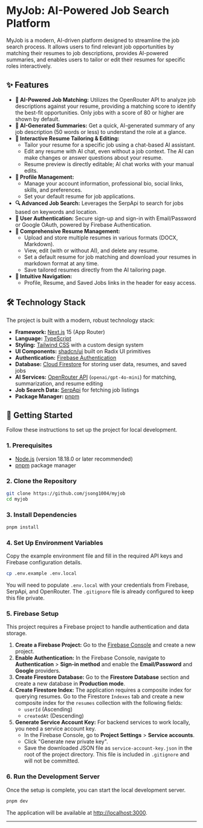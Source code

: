 # MyJob: AI-Powered Job Search Platform

MyJob is a modern, AI-driven platform designed to streamline the job search process. It allows users to find relevant job opportunities by matching their resumes to job descriptions, provides AI-powered summaries, and enables users to tailor or edit their resumes for specific roles interactively.

## ✨ Features

  - **🤖 AI-Powered Job Matching:** Utilizes the OpenRouter API to analyze job descriptions against your resume, providing a matching score to identify the best-fit opportunities. Only jobs with a score of 80 or higher are shown by default.
  - **📄 AI-Generated Summaries:** Get a quick, AI-generated summary of any job description (50 words or less) to understand the role at a glance.
  - **📝 Interactive Resume Tailoring & Editing:**
      - Tailor your resume for a specific job using a chat-based AI assistant.
      - Edit any resume with AI chat, even without a job context. The AI can make changes or answer questions about your resume.
      - Resume preview is directly editable; AI chat works with your manual edits.
  - **👤 Profile Management:**
      - Manage your account information, professional bio, social links, skills, and preferences.
      - Set your default resume for job applications.
  - **🔍 Advanced Job Search:** Leverages the SerpApi to search for jobs based on keywords and location.
  - **🔐 User Authentication:** Secure sign-up and sign-in with Email/Password or Google OAuth, powered by Firebase Authentication.
  - **📂 Comprehensive Resume Management:**
      - Upload and store multiple resumes in various formats (DOCX, Markdown).
      - View, edit (with or without AI), and delete any resume.
      - Set a default resume for job matching and download your resumes in markdown format at any time.
      - Save tailored resumes directly from the AI tailoring page.
  - **🧭 Intuitive Navigation:**
      - Profile, Resume, and Saved Jobs links in the header for easy access.

## 🛠️ Technology Stack

The project is built with a modern, robust technology stack:

  - **Framework:** [Next.js](https://nextjs.org/) 15 (App Router)
  - **Language:** [TypeScript](https://www.typescriptlang.org/)
  - **Styling:** [Tailwind CSS](https://tailwindcss.com/) with a custom design system
  - **UI Components:** [shadcn/ui](https://ui.shadcn.com/) built on Radix UI primitives
  - **Authentication:** [Firebase Authentication](https://firebase.google.com/docs/auth)
  - **Database:** [Cloud Firestore](https://firebase.google.com/docs/firestore) for storing user data, resumes, and saved jobs
  - **AI Services:** [OpenRouter API](https://openrouter.ai/) (`openai/gpt-4o-mini`) for matching, summarization, and resume editing
  - **Job Search Data:** [SerpApi](https://serpapi.com/) for fetching job listings
  - **Package Manager:** [pnpm](https://pnpm.io/)

## 🚀 Getting Started

Follow these instructions to set up the project for local development.

### 1. Prerequisites

  - [Node.js](https://nodejs.org/) (version 18.18.0 or later recommended)
  - [pnpm](https://pnpm.io/installation) package manager

### 2. Clone the Repository

```bash
git clone https://github.com/jsong1004/myjob
cd myjob
```

### 3. Install Dependencies

```bash
pnpm install
```

### 4. Set Up Environment Variables

Copy the example environment file and fill in the required API keys and Firebase configuration details.

```bash
cp .env.example .env.local
```

You will need to populate `.env.local` with your credentials from Firebase, SerpApi, and OpenRouter. The `.gitignore` file is already configured to keep this file private.

### 5. Firebase Setup

This project requires a Firebase project to handle authentication and data storage.

1.  **Create a Firebase Project:** Go to the [Firebase Console](https://console.firebase.google.com/) and create a new project.
2.  **Enable Authentication:** In the Firebase Console, navigate to **Authentication** > **Sign-in method** and enable the **Email/Password** and **Google** providers.
3.  **Create Firestore Database:** Go to the **Firestore Database** section and create a new database in **Production mode**.
4.  **Create Firestore Index:** The application requires a composite index for querying resumes. Go to the Firestore `Indexes` tab and create a new composite index for the `resumes` collection with the following fields:
      * `userId` (Ascending)
      * `createdAt` (Descending)
5.  **Generate Service Account Key:** For backend services to work locally, you need a service account key.
      * In the Firebase Console, go to **Project Settings** > **Service accounts**.
      * Click "Generate new private key".
      * Save the downloaded JSON file as `service-account-key.json` in the root of the project directory. This file is included in `.gitignore` and will not be committed.

### 6. Run the Development Server

Once the setup is complete, you can start the local development server.

```bash
pnpm dev
```

The application will be available at [http://localhost:3000](http://localhost:3000).

-----